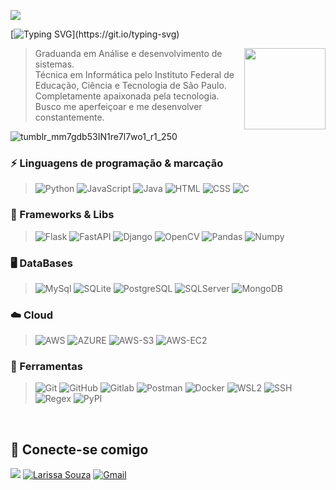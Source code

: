 ![](https://komarev.com/ghpvc/?username=aloStawi&color=eec132)

[![Typing SVG](https://readme-typing-svg.demolab.com?font=Fira+Code&pause=1000&color=EEC132&background=FF111100&center=true&vCenter=true&width=1000&height=80&lines=Hello%2C+my+name+is+Isabelle!)](https://git.io/typing-svg)

<div align="right">
<img src="https://github.com/user-attachments/assets/d656c812-2bfd-4d08-ac84-6407a4847c8b" width='130px' align='right'>
</div>

<div align="left" width='10px'>
<blockquote>Graduanda em Análise e desenvolvimento de sistemas. <br>Técnica em Informática pelo Instituto Federal de Educação, Ciência e Tecnologia de São Paulo. <br>Completamente apaixonada pela tecnologia. <br>Busco me aperfeiçoar e me desenvolver constantemente.</blockquote>
</div>

![tumblr_mm7gdb53IN1re7l7wo1_r1_250](https://github.com/user-attachments/assets/0020e81f-1a0c-448a-b02c-9419d61d53ee&center=true&vCenter=true)

### ⚡ Linguagens de programação & marcação

> ![Python](https://img.shields.io/badge/-Python-181717?&logo=Python&logoColor=eec132) ![JavaScript](https://img.shields.io/badge/-JavaScript-181717?&logo=JavaScript&logoColor=eec132) ![Java](https://img.shields.io/badge/-JAVA-181717?&logo=java&logoColor=eec132) ![HTML](https://img.shields.io/badge/-HTML-181717?&logo=HTML5&logoColor=eec132) ![CSS](https://img.shields.io/badge/-CSS-181717?&logo=css3&logoColor=eec132) ![C](https://img.shields.io/badge/-C-181717?&logo=c3&logoColor=eec132)

### 🤖 Frameworks & Libs

> ![Flask](https://img.shields.io/badge/-Flask-181717?&logo=Flask&logoColor=eec132) ![FastAPI](https://img.shields.io/badge/-FastAPI-181717?&logo=FastAPI&logoColor=eec132) ![Django](https://img.shields.io/badge/-Django-181717?&logo=Django&logoColor=eec132) ![OpenCV](https://img.shields.io/badge/-OpenCV-181717?&logo=OpenCV&logoColor=eec132) ![Pandas](https://img.shields.io/badge/-Pandas-181717?&logo=Pandas&logoColor=eec132) ![Numpy](https://img.shields.io/badge/-Numpy-181717?&logo=Numpy&logoColor=eec132)

### 🖥 DataBases

> ![MySql](https://img.shields.io/badge/-MySql-181717?&logo=MySQL&logoColor=eec132) ![SQLite](https://img.shields.io/badge/-SQLite-181717?&logo=sqlite&logoColor=eec132) ![PostgreSQL](https://img.shields.io/badge/-PostgreSQL-181717?&logo=postgresql&logoColor=eec132) ![SQLServer](https://img.shields.io/badge/-SQLServer-181717?&logo=Microsoft+SQL+Server&logoColor=eec132) ![MongoDB](https://img.shields.io/badge/-MongoDB-181717?&logo=mongodb&logoColor=eec132)

### ☁️ Cloud

> ![AWS](https://img.shields.io/badge/-AWS-181717?&logo=Amazon-AWS&logoColor=eec132) ![AZURE](https://img.shields.io/badge/-AZURE-181717?&logo=Microsoft-Azure&logoColor=eec132) ![AWS-S3](https://img.shields.io/badge/-AWS_S3-181717?&logo=AMAZON-S3&logoColor=eec132) ![AWS-EC2](https://img.shields.io/badge/-AWS_EC2-181717?&logo=AMAZON-EC2&logoColor=eec132)

### 🧰 Ferramentas

> ![Git](https://img.shields.io/badge/-Git-181717?&logo=git&logoColor=eec132) ![GitHub](https://img.shields.io/badge/-GitHub-181717?&logo=GitHub&logoColor=eec132) ![Gitlab](https://img.shields.io/badge/-GitLab-181717?&logo=GitLab&logoColor=eec132) ![Postman](https://img.shields.io/badge/-Postman-181717?&logo=Postman&logoColor=eec132) ![Docker](https://img.shields.io/badge/-Docker-181717?&logo=Docker&logoColor=eec132) ![WSL2](https://img.shields.io/badge/-WSL2-181717?&logo=microsoft&logoColor=eec132) ![SSH](https://img.shields.io/badge/-SSH-181717?&logo=GNU+Bash&logoColor=eec132) ![Regex](https://img.shields.io/badge/-Regex-181717?&logoColor=eec132)  ![PyPI](https://img.shields.io/badge/-PyPI-181717?&logo=PyPI&logoColor=eec132)
  
  <br>
  
 ## 📱 Conecte-se comigo
<a href="https://www.linkedin.com/in/isabelle-nascimento-508b901b3/" target="_blank"><img src="https://img.shields.io/badge/-LinkedIn-%230077B5?style=for-the-badge&logo=linkedin&logoColor=white" target="_blank"></a>
<a href="https://instagram.com/yWitiza" target="_blank"><img src="https://img.shields.io/badge/-Instagram-DD2A7B?style=for-the-badge&logo=instagram&logoColor=white" alt =" Larissa Souza " target="_blank"></a>
[![Gmail](https://img.shields.io/badge/Gmail-D14836?style=for-the-badge&logo=gmail&logoColor=white)](mailto:isabelle.nascimento428@gmail.com?subject=Olá!&body=) 
 
<!-- <br><br>
<div align = "center">
 
![Snake animation](https://github.com/AloStawi/AloStawi/blob/output/github-contribution-grid-snake.svg)
  
</div>
-->

<!--
**AloStawi/AloStawi** is a ✨ _special_ ✨ repository because its `README.md` (this file) appears on your GitHub profile.

Here are some ideas to get you started:

- 🔭 I’m currently working on ...
- 🌱 I’m currently learning ...
- 👯 I’m looking to collaborate on ...
- 🤔 I’m looking for help with ...
- 💬 Ask me about ...
- 📫 How to reach me: ...
- 😄 Pronouns: ...
- ⚡ Fun fact: ...
-->
